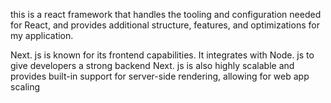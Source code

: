 


this is a react framework that handles the tooling and configuration needed for React, and provides additional structure, features, and optimizations for my application.

Next. js is known for its frontend capabilities. It integrates with Node. js to give developers a strong backend
Next. js is also highly scalable and provides built-in support for server-side rendering, allowing for web app scaling

